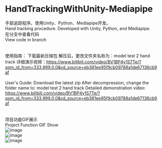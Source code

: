 # HandTrackingWithUnity-Mediapipe
手部追踪程序。使用Unity、Python、Mediapipe开发。 
<br>
Hand tracking procedure. Developed with Unity, Python, and Mediapipe.
<br>
在分支中查看代码
<br>
View code in branch
<br>
<br>
<br>
使用指南：
下载最新压缩包
解压后，更改文件夹名称为：model test 2 hand track
详细演示视频：https://www.bilibili.com/video/BV1BP4y1S7Te/?spm_id_from=333.999.0.0&vd_source=eb381ee95f9cb09788a1de67136cb9af
<br>
<br>
User's Guide:
Download the latest zip
After decompression, change the folder name to: model test 2 hand track
Detailed demonstration video: https://www.bilibili.com/video/BV1BP4y1S7Te/?spm_id_from=333.999.0.0&vd_source=eb381ee95f9cb09788a1de67136cb9af
<br>
<br>
<br>
项目功能GIF展示
<br>
Project Function GIF Show
<br>
![image](https://github.com/xinyang-sun/HandTrackingWithUnity-Mediapipe/blob/master/GIF/1.gif)
<br>
![image](https://github.com/xinyang-sun/HandTrackingWithUnity-Mediapipe/blob/master/GIF/2.gif)
<br>
![image](https://github.com/xinyang-sun/HandTrackingWithUnity-Mediapipe/blob/master/GIF/3.gif)
